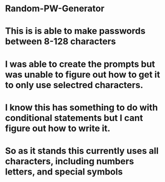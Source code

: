 # Random-PW-Generator

# This is is able to make passwords between 8-128 characters

# I was able to create the prompts but was unable to figure out how to get it to only use selectred characters. 

# I know this has something to do with conditional statements but I cant figure out how to write it.

# So as it stands this currently uses all characters, including numbers letters, and special symbols